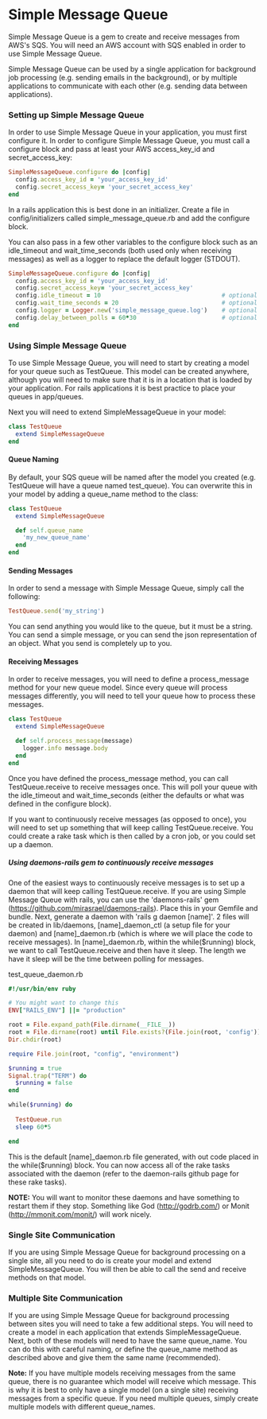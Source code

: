 # Simple Message Queue

Simple Message Queue is a gem to create and receive messages from AWS's SQS. You will need an AWS account with SQS enabled in order to use Simple Message Queue.

Simple Message Queue can be used by a single application for background job processing (e.g. sending emails in the background), or by multiple applications to communicate with each other (e.g. sending data between applications).

### Setting up Simple Message Queue

In order to use Simple Message Queue in your application, you must first configure it. In order to configure Simple Message Queue, you must call a configure block and pass at least your AWS access_key_id and secret_access_key:

```ruby
SimpleMessageQueue.configure do |config|
  config.access_key_id = 'your_access_key_id'
  config.secret_access_key= 'your_secret_access_key'
end
```

In a rails application this is best done in an initializer. Create a file in config/initializers called simple_message_queue.rb and add the configure block. 

You can also pass in a few other variables to the configure block such as an idle_timeout and wait_time_seconds (both used only when receiving messages) as well as a logger to replace the default logger (STDOUT).

```ruby
SimpleMessageQueue.configure do |config|
  config.access_key_id = 'your_access_key_id'
  config.secret_access_key= 'your_secret_access_key'
  config.idle_timeout = 10                                  # optional
  config.wait_time_seconds = 20                             # optional
  config.logger = Logger.new('simple_message_queue.log')    # optional
  config.delay_between_polls = 60*30                        # optional
end
```

### Using Simple Message Queue

To use Simple Message Queue, you will need to start by creating a model for your queue such as TestQueue. This model can be created anywhere, although you will need to make sure that it is in a location that is loaded by your application. For rails applications it is best practice to place your queues in app/queues.

Next you will need to extend SimpleMessageQueue in your model:

```ruby
class TestQueue
  extend SimpleMessageQueue
end
```

#### Queue Naming

By default, your SQS queue will be named after the model you created (e.g. TestQueue will have a queue named test_queue). You can overwrite this in your model by adding a queue_name method to the class:

```ruby
class TestQueue
  extend SimpleMessageQueue

  def self.queue_name
    'my_new_queue_name'
  end
end
```

#### Sending Messages

In order to send a message with Simple Message Queue, simply call the following:

```ruby
TestQueue.send('my_string')
```

You can send anything you would like to the queue, but it must be a string. You can send a simple message, or you can send the json representation of an object. What you send is completely up to you.

#### Receiving Messages

In order to receive messages, you will need to define a process_message method for your new queue model. Since every queue will process messages differently, you will need to tell your queue how to process these messages.

```ruby
class TestQueue
  extend SimpleMessageQueue

  def self.process_message(message)
    logger.info message.body
  end
end
```

Once you have defined the process_message method, you can call TestQueue.receive to receive messages once. This will poll your queue with the idle_timeout and wait_time_seconds (either the defaults or what was defined in the configure block).

If you want to continuously receive messages (as opposed to once), you will need to set up something that will keep calling TestQueue.receive. You could create a rake task which is then called by a cron job, or you could set up a daemon.

##### Using daemons-rails gem to continuously receive messages

One of the easiest ways to continuously receive messages is to set up a daemon that will keep calling TestQueue.receive. If you are using Simple Message Queue with rails, you can use the 'daemons-rails' gem (https://github.com/mirasrael/daemons-rails). Place this in your Gemfile and bundle. Next, generate a daemon with 'rails g daemon [name]'. 2 files will be created in lib/daemons, [name]_daemon_ctl (a setup file for your daemon) and [name]_daemon.rb (which is where we will place the code to receive messages). In [name]_daemon.rb, within the while($running) block, we want to call TestQueue.receive and then have it sleep. The length we have it sleep will be the time between polling for messages.

test_queue_daemon.rb
```ruby
#!/usr/bin/env ruby

# You might want to change this
ENV["RAILS_ENV"] ||= "production"

root = File.expand_path(File.dirname(__FILE__))
root = File.dirname(root) until File.exists?(File.join(root, 'config'))
Dir.chdir(root)

require File.join(root, "config", "environment")

$running = true
Signal.trap("TERM") do 
  $running = false
end

while($running) do
  
  TestQueue.run
  sleep 60*5

end
```

This is the default [name]_daemon.rb file generated, with out code placed in the while($running) block. You can now access all of the rake tasks associated with the daemon (refer to the daemon-rails github page for these rake tasks).

**NOTE:** You will want to monitor these daemons and have something to restart them if they stop. Something like God (http://godrb.com/) or Monit (http://mmonit.com/monit/) will work nicely.

### Single Site Communication

If you are using Simple Message Queue for background processing on a single site, all you need to do is create your model and extend SimpleMessageQueue. You will then be able to call the send and receive methods on that model.

### Multiple Site Communication

If you are using Simple Message Queue for background processing between sites you will need to take a few additional steps. You will need to create a model in each application that extends SimpleMessageQueue. Next, both of these models will need to have the same queue_name. You can do this with careful naming, or define the queue_name method as described above and give them the same name (recommended). 

**Note:** If you have multiple models receiving messages from the same queue, there is no guarantee which model will receive which message. This is why it is best to only have a single model (on a single site) receiving messages from a specific queue. If you need multiple queues, simply create multiple models with different queue_names.
